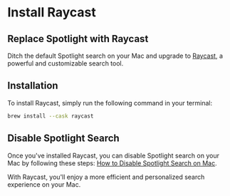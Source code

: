# Install Raycast

## Replace Spotlight with Raycast

Ditch the default Spotlight search on your Mac and upgrade to [Raycast](https://www.raycast.com/), a powerful and customizable search tool.

## Installation

To install Raycast, simply run the following command in your terminal:

``` bash
brew install --cask raycast
```

## Disable Spotlight Search

Once you've installed Raycast, you can disable Spotlight search on your Mac by following these steps: [How to Disable Spotlight Search on Mac](https://lifehacker.com/how-to-disable-spotlight-search-on-mac-and-replace-it-1847227585).

With Raycast, you'll enjoy a more efficient and personalized search experience on your Mac.
